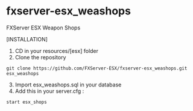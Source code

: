 # fxserver-esx_weashops
FXServer ESX Weapon Shops

[INSTALLATION]

1) CD in your resources/[esx] folder
2) Clone the repository
```
git clone https://github.com/FXServer-ESX/fxserver-esx_weashops.git esx_weashops
```
3) Import esx_weashops.sql in your database
4) Add this in your server.cfg :

```
start esx_shops
```
